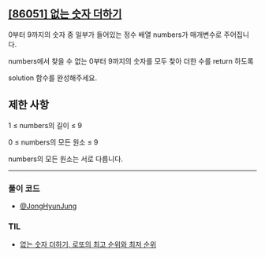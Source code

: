 ## [[86051] 없는 숫자 더하기](https://school.programmers.co.kr/learn/courses/30/lessons/86051)

0부터 9까지의 숫자 중 일부가 들어있는 정수 배열 numbers가 매개변수로 주어집니다. 

numbers에서 찾을 수 없는 0부터 9까지의 숫자를 모두 찾아 더한 수를 return 하도록 

solution 함수를 완성해주세요.

## 제한 사항

1 ≤ numbers의 길이 ≤ 9

0 ≤ numbers의 모든 원소 ≤ 9

numbers의 모든 원소는 서로 다릅니다.

***

### 풀이 코드

- [@JongHyunJung](https://github.com/viaunixue/algorithm-study/blob/main/programmers/level-1/86051/jjh.py)

### TIL

* [없는 숫자 더하기, 로또의 최고 순위와 최저 순위](https://almond0115.tistory.com/entry/programmers-없는-숫자-더하기-로또의-최고-순위와-최저-순위)
